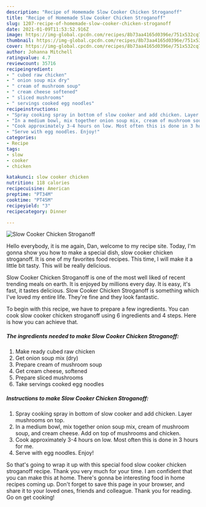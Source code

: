 ```yaml
---
description: "Recipe of Homemade Slow Cooker Chicken Stroganoff"
title: "Recipe of Homemade Slow Cooker Chicken Stroganoff"
slug: 1207-recipe-of-homemade-slow-cooker-chicken-stroganoff
date: 2021-01-09T11:53:52.916Z
image: https://img-global.cpcdn.com/recipes/8b73aa4165d0396e/751x532cq70/slow-cooker-chicken-stroganoff-recipe-main-photo.jpg
thumbnail: https://img-global.cpcdn.com/recipes/8b73aa4165d0396e/751x532cq70/slow-cooker-chicken-stroganoff-recipe-main-photo.jpg
cover: https://img-global.cpcdn.com/recipes/8b73aa4165d0396e/751x532cq70/slow-cooker-chicken-stroganoff-recipe-main-photo.jpg
author: Johanna Mitchell
ratingvalue: 4.7
reviewcount: 35716
recipeingredient:
- " cubed raw chicken"
- " onion soup mix dry"
- " cream of mushroom soup"
- " cream cheese softened"
- " sliced mushrooms"
- " servings cooked egg noodles"
recipeinstructions:
- "Spray cooking spray in bottom of slow cooker and add chicken. Layer mushrooms on top."
- "In a medium bowl, mix together onion soup mix, cream of mushroom soup, and cream cheese. Add on top of mushrooms and chicken."
- "Cook approximately 3-4 hours on low. Most often this is done in 3 hours for me."
- "Serve with egg noodles. Enjoy!"
categories:
- Recipe
tags:
- slow
- cooker
- chicken

katakunci: slow cooker chicken 
nutrition: 118 calories
recipecuisine: American
preptime: "PT34M"
cooktime: "PT45M"
recipeyield: "3"
recipecategory: Dinner

---
```



![Slow Cooker Chicken Stroganoff](https://img-global.cpcdn.com/recipes/8b73aa4165d0396e/751x532cq70/slow-cooker-chicken-stroganoff-recipe-main-photo.jpg)

Hello everybody, it is me again, Dan, welcome to my recipe site. Today, I'm gonna show you how to make a special dish, slow cooker chicken stroganoff. It is one of my favorites food recipes. This time, I will make it a little bit tasty. This will be really delicious.



Slow Cooker Chicken Stroganoff is one of the most well liked of recent trending meals on earth. It is enjoyed by millions every day. It is easy, it's fast, it tastes delicious. Slow Cooker Chicken Stroganoff is something which I've loved my entire life. They're fine and they look fantastic.


To begin with this recipe, we have to prepare a few ingredients. You can cook slow cooker chicken stroganoff using 6 ingredients and 4 steps. Here is how you can achieve that.

<!--inarticleads1-->

##### The ingredients needed to make Slow Cooker Chicken Stroganoff:

1. Make ready  cubed raw chicken
1. Get  onion soup mix (dry)
1. Prepare  cream of mushroom soup
1. Get  cream cheese, softened
1. Prepare  sliced mushrooms
1. Take  servings cooked egg noodles




<!--inarticleads2-->

##### Instructions to make Slow Cooker Chicken Stroganoff:

1. Spray cooking spray in bottom of slow cooker and add chicken. Layer mushrooms on top.
1. In a medium bowl, mix together onion soup mix, cream of mushroom soup, and cream cheese. Add on top of mushrooms and chicken.
1. Cook approximately 3-4 hours on low. Most often this is done in 3 hours for me.
1. Serve with egg noodles. Enjoy!




So that's going to wrap it up with this special food slow cooker chicken stroganoff recipe. Thank you very much for your time. I am confident that you can make this at home. There's gonna be interesting food in home recipes coming up. Don't forget to save this page in your browser, and share it to your loved ones, friends and colleague. Thank you for reading. Go on get cooking!
